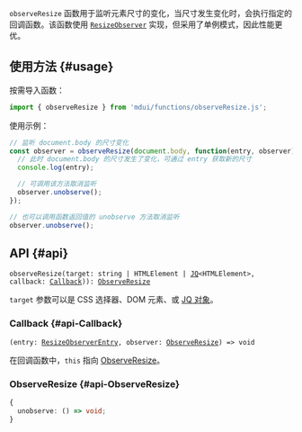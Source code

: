 `observeResize` 函数用于监听元素尺寸的变化，当尺寸发生变化时，会执行指定的回调函数。该函数使用 [`ResizeObserver`](https://developer.mozilla.org/zh-CN/docs/Web/API/ResizeObserver) 实现，但采用了单例模式，因此性能更优。

## 使用方法 {#usage}

按需导入函数：

```js
import { observeResize } from 'mdui/functions/observeResize.js';
```

使用示例：

```js
// 监听 document.body 的尺寸变化
const observer = observeResize(document.body, function(entry, observer) {
  // 此时 document.body 的尺寸发生了变化，可通过 entry 获取新的尺寸
  console.log(entry);

  // 可调用该方法取消监听
  observer.unobserve();
});

// 也可以调用函数返回值的 unobserve 方法取消监听
observer.unobserve();
```

## API {#api}

<pre><code class="nohighlight">observeResize(target: string | HTMLElement | <a href="/zh-cn/docs/2/functions/jq">JQ</a>&lt;HTMLElement&gt;, callback: <a href="#api-callback">Callback</a>)): <a href="#api-ObserveResize">ObserveResize</a></code></pre>

`target` 参数可以是 CSS 选择器、DOM 元素、或 <a href="/zh-cn/docs/2/functions/jq">JQ 对象</a>。

### Callback {#api-Callback}

<pre><code class="nohighlight">(entry: <a href="https://developer.mozilla.org/zh-CN/docs/Web/API/ResizeObserverEntry" target="_blank" rel="noopener nofollow">ResizeObserverEntry</a>, observer: <a href="#api-ObserveResize">ObserveResize</a>) => void</code></pre>

在回调函数中，`this` 指向 [ObserveResize](#api-ObserveResize)。

### ObserveResize {#api-ObserveResize}

```ts
{
  unobserve: () => void;
}
```
